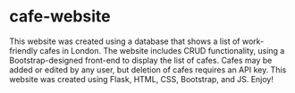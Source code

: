 # cafe-website

This website was created using a database that shows a list of work-friendly cafes in London. The website includes CRUD functionality, 
using a Bootstrap-designed front-end to display the list of cafes. Cafes may be added or edited by any user, but deletion of cafes requires 
an API key. This website was created using Flask, HTML, CSS, Bootstrap, and JS. Enjoy!
